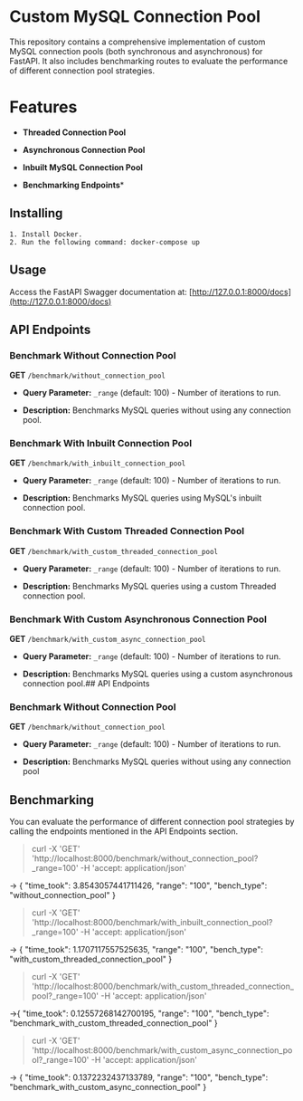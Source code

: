 # Custom MySQL Connection Pool

This repository contains a comprehensive implementation of custom MySQL connection pools (both synchronous and asynchronous) for FastAPI. It also includes benchmarking routes to evaluate the performance of different connection pool strategies.

# Features

-   **Threaded Connection Pool**
    
-   **Asynchronous Connection Pool**
    
-   **Inbuilt MySQL Connection Pool**
    
-   **Benchmarking Endpoints***


## Installing
	1. Install Docker.
	2. Run the following command: docker-compose up

## Usage

Access the FastAPI Swagger documentation at: [http://127.0.0.1:8000/docs](http://127.0.0.1:8000/docs)
## API Endpoints

### **Benchmark Without Connection Pool**

**GET**  `/benchmark/without_connection_pool`

-   **Query Parameter:**  `_range` (default: 100) - Number of iterations to run.
    
-   **Description:** Benchmarks MySQL queries without using any connection pool.
    

### **Benchmark With Inbuilt Connection Pool**

**GET**  `/benchmark/with_inbuilt_connection_pool`

-   **Query Parameter:**  `_range` (default: 100) - Number of iterations to run.
    
-   **Description:** Benchmarks MySQL queries using MySQL's inbuilt connection pool.
    

### **Benchmark With Custom Threaded Connection Pool**

**GET**  `/benchmark/with_custom_threaded_connection_pool`

-   **Query Parameter:**  `_range` (default: 100) - Number of iterations to run.
    
-   **Description:** Benchmarks MySQL queries using a custom Threaded connection pool.
    

### **Benchmark With Custom Asynchronous Connection Pool**

**GET**  `/benchmark/with_custom_async_connection_pool`

-   **Query Parameter:**  `_range` (default: 100) - Number of iterations to run.
    
-   **Description:** Benchmarks MySQL queries using a custom asynchronous connection pool.## API Endpoints

### **Benchmark Without Connection Pool**

**GET**  `/benchmark/without_connection_pool`

-   **Query Parameter:**  `_range` (default: 100) - Number of iterations to run.
    
-   **Description:** Benchmarks MySQL queries without using any connection pool

## Benchmarking

You can evaluate the performance of different connection pool strategies by calling the endpoints mentioned in the API Endpoints section.

> curl -X 'GET' 'http://localhost:8000/benchmark/without_connection_pool?_range=100' -H 'accept: application/json'

-> { "time_took": 3.8543057441711426, "range": "100", "bench_type": "without_connection_pool" }

> curl -X 'GET' 'http://localhost:8000/benchmark/with_inbuilt_connection_pool?_range=100' -H 'accept: application/json'

-> { "time_took": 1.1707117557525635, "range": "100", "bench_type": "with_custom_threaded_connection_pool" }
> curl -X 'GET' 'http://localhost:8000/benchmark/with_custom_threaded_connection_pool?_range=100' -H 'accept: application/json'

->{ "time_took": 0.12557268142700195, "range": "100", "bench_type": "benchmark_with_custom_threaded_connection_pool" }

> curl -X 'GET' 'http://localhost:8000/benchmark/with_custom_async_connection_pool?_range=100' -H 'accept: application/json'

-> { "time_took": 0.1372232437133789, "range": "100", "bench_type": "benchmark_with_custom_async_connection_pool" }
